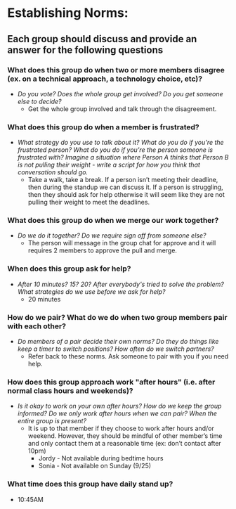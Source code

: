 # Establishing Norms:

## Each group should discuss and provide an answer for the following questions

### What does this group do when two or more members disagree (ex. on a technical approach, a technology choice, etc)?

- _Do you vote? Does the whole group get involved? Do you get someone else to decide?_
  - Get the whole group involved and talk through the disagreement.

### What does this group do when a member is frustrated?

- _What strategy do you use to talk about it? What do you do if you're the frustrated person? What do you do if you're the person someone is frustrated with? Imagine a situation where Person A thinks that Person B is not pulling their weight - write a script for how you think that conversation should go._
  - Take a walk, take a break. If a person isn’t meeting their deadline, then during the standup we can discuss it. If a person is struggling, then they should ask for help otherwise it will seem like they are not pulling their weight to meet the deadlines.

### What does this group do when we merge our work together?

- _Do we do it together? Do we require sign off from someone else?_
  - The person will message in the group chat for approve and it will requires 2 members to approve the pull and merge.

### When does this group ask for help?

- _After 10 minutes? 15? 20? After everybody's tried to solve the problem? What strategies do we use before we ask for help?_
  - 20 minutes

### How do we pair? What do we do when two group members pair with each other?

- _Do members of a pair decide their own norms? Do they do things like keep a timer to switch positions? How often do we switch partners?_
  - Refer back to these norms. Ask someone to pair with you if you need help.

### How does this group approach work "after hours" (i.e. after normal class hours and weekends)?

- _Is it okay to work on your own after hours? How do we keep the group informed? Do we only work after hours when we can pair? When the entire group is present?_
  - It is up to that member if they choose to work after hours and/or weekend. However, they should be mindful of other member’s time and only contact them at a reasonable time (ex: don’t contact after 10pm)
    - Jordy - Not available during bedtime hours
    - Sonia - Not available on Sunday (9/25)

### What time does this group have daily stand up?

- 10:45AM
